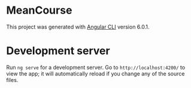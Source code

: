 # MeanCourse

This project was generated with [Angular CLI](https://github.com/angular/angular-cli) version 6.0.1.

# Development server

Run `ng serve` for a development server. Go to `http://localhost:4200/` to view the app; it will automatically reload if you change any of the source files.

